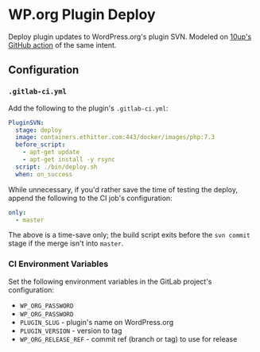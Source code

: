 # WP.org Plugin Deploy

Deploy plugin updates to WordPress.org's plugin SVN. Modeled on [10up's GitHub action](https://github.com/10up/actions-wordpress/blob/598b1572d5024340f09d7efc083a65ebff3bcdef/dotorg-plugin-deploy/entrypoint.sh) of the same intent.

## Configuration

### `.gitlab-ci.yml`

Add the following to the plugin's `.gitlab-ci.yml`:

```yaml
PluginSVN:
  stage: deploy
  image: containers.ethitter.com:443/docker/images/php:7.3
  before_script:
    - apt-get update
    - apt-get install -y rsync
  script: ./bin/deploy.sh
  when: on_success
```

While unnecessary, if you'd rather save the time of testing the deploy, append the following to the CI job's configuration:

```yaml
only:
  - master
```

The above is a time-save only; the build script exits before the `svn commit` stage if the merge isn't into `master`. 

### CI Environment Variables

Set the following environment variables in the GitLab project's configuration:

* `WP_ORG_PASSWORD`
* `WP_ORG_PASSWORD`
* `PLUGIN_SLUG` - plugin's name on WordPress.org
* `PLUGIN_VERSION` - version to tag
* `WP_ORG_RELEASE_REF` - commit ref (branch or tag) to use for release 
